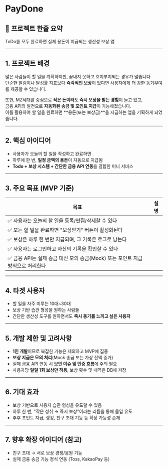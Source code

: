 # PayDone

## 📝 프로젝트 한줄 요약
ToDo를 모두 완료하면 실제 용돈이 지급되는 생산성 보상 앱

---

## 1. 프로젝트 배경

많은 사람들이 할 일을 계획하지만, 끝내지 못하고 흐지부지되는 경우가 많습니다.  
단순한 알림이나 달성률 지표보다 **즉각적인 보상**이 있다면 사용자에게 더 강한 동기부여를 제공할 수 있습니다.

또한, MZ세대를 중심으로 **작은 돈이라도 즉시 보상을 받는 경험**이 늘고 있고,  
금융 API의 발전으로 **자동화된 송금 및 포인트 지급**이 가능해졌습니다.  
이를 활용하여 할 일을 완료하면 **용돈(또는 보상금)**을 지급하는 앱을 기획하게 되었습니다.

---

## 2. 핵심 아이디어

- 사용자가 오늘의 할 일을 작성하고 완료하면
- 하루에 한 번, **일정 금액의 용돈**이 자동으로 지급됨
- **Todo + 보상 시스템 + 간단한 금융 API 연동**을 결합한 미니 서비스

---

## 3. 주요 목표 (MVP 기준)

| 목표 | 설명 |
|------|------|
| ✅ 사용자는 오늘의 할 일을 등록/편집/삭제할 수 있다 |
| ✅ 모든 할 일을 완료하면 "보상받기" 버튼이 활성화된다 |
| ✅ 보상은 하루 한 번만 지급되며, 그 기록은 로그로 남는다 |
| ✅ 사용자는 로그인하고 자신의 기록을 확인할 수 있다 |
| ✅ 금융 API는 실제 송금 대신 모의 송금(Mock) 또는 포인트 지급 방식으로 처리한다 |

---

## 4. 타겟 사용자

- 할 일을 자주 미루는 10대~30대
- 보상 기반 습관 형성을 원하는 사람들
- 간단한 생산성 도구를 원하면서도 **즉시 동기를 느끼고 싶은 사용자**

---

## 5. 개발 제한 및 고려사항

- **1인 개발**이므로 복잡한 기능은 제외하고 MVP에 집중
- **보상 지급은 모의 처리**(Mock 송금 또는 가상 잔액 증가)
- 실제 금융 API 연동 시 **보안 이슈 및 인증 흐름**에 주의 필요
- 사용자당 **일일 1회 보상만 허용**, 보상 횟수 및 내역은 DB에 저장

---

## 6. 기대 효과

- 보상 기반으로 사용자 습관 형성을 유도할 수 있음
- 하루 한 번, "작은 성취 → 즉시 보상"이라는 리듬을 통해 몰입 유도
- 추후 포인트 지급, 랭킹, 친구 초대 기능 등 확장 가능성 존재

---

## 7. 향후 확장 아이디어 (참고)

- 친구 초대 → 서로 보상 경쟁/응원 기능
- 실제 금융 송금 기능 정식 연동 (Toss, KakaoPay 등)
